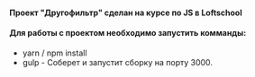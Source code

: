 #### Проект "Другофильтр" сделан на курсе по JS в Loftschool



#### Для работы с проектом необходимо запустить комманды:
* yarn / npm install
* gulp - Соберет и запустит сборку на порту 3000.